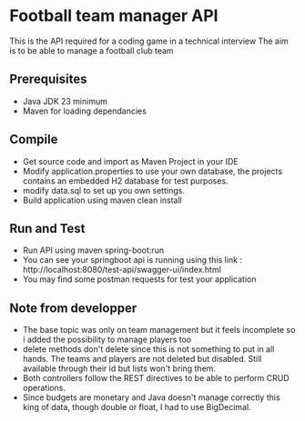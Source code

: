 # Football team manager API 

This is the API required for a coding game in a technical interview
The aim is to be able to manage a football club team

## Prerequisites

- Java JDK 23 minimum
- Maven for loading dependancies

## Compile

- Get source code and import as Maven Project in your IDE
- Modify application.properties to use your own database, the projects contains an embedded H2 database for test purposes.
- modify data.sql to set up you own settings. 
- Build application using maven clean install

## Run and Test

- Run API using maven spring-boot:run
- You can see your springboot api is running using this link : http://localhost:8080/test-api/swagger-ui/index.html
- You may find some postman requests for test your application

## Note from developper

- The base topic was only on team management but it feels incomplete so i added the possibility to manage players too
- delete methods don't delete since this is not something to put in all hands. The teams and players are not deleted but disabled. Still available through their id but lists won't bring them.
- Both controllers follow the REST directives to be able to perform CRUD operations.
- Since budgets are monetary and Java doesn't manage correctly this king of data, though double or float, I had to use BigDecimal.
